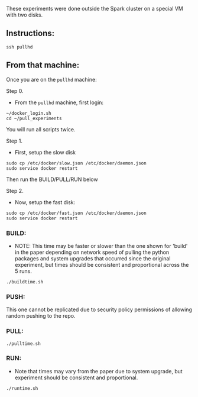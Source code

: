 These experiments were done outside the Spark cluster on a special VM with two disks.

## Instructions:
```
ssh pullhd
```

## From that machine:
Once you are on the `pullhd` machine:


Step 0. 
- From the `pullhd` machine, first login:

```
~/docker_login.sh
cd ~/pull_experiments
```

You will run all scripts twice. 

Step 1.
 - First, setup the slow disk

```
sudo cp /etc/docker/slow.json /etc/docker/daemon.json
sudo service docker restart
```

Then run the BUILD/PULL/RUN below

Step 2.
 - Now, setup the fast disk:
```
sudo cp /etc/docker/fast.json /etc/docker/daemon.json
sudo service docker restart
```

### BUILD:

- NOTE: This time may be faster or slower than the one shown for 'build' in
the paper depending on network speed of pulling the python packages and system
upgrades that occurred since the original experiment, but times should be
consistent and proportional across the 5 runs.

```
./buildtime.sh
```

### PUSH: 

This one cannot be replicated due to security policy permissions of allowing random pushing to the repo.

### PULL:

```
./pulltime.sh
```

### RUN:

 - Note that times may vary from the paper due to system upgrade, but
   experiment should be consistent and proportional.

```
./runtime.sh
```

